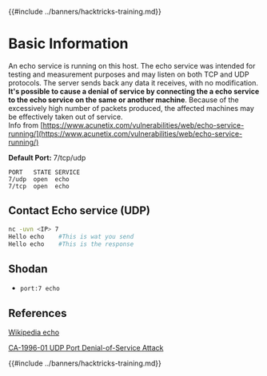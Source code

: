 {{#include ../banners/hacktricks-training.md}}

# Basic Information

An echo service is running on this host. The echo service was intended for testing and measurement purposes and may listen on both TCP and UDP protocols. The server sends back any data it receives, with no modification.\
**It's possible to cause a denial of service by connecting the a echo service to the echo service on the same or another machine**. Because of the excessively high number of packets produced, the affected machines may be effectively taken out of service.\
Info from [https://www.acunetix.com/vulnerabilities/web/echo-service-running/](https://www.acunetix.com/vulnerabilities/web/echo-service-running/)

**Default Port:** 7/tcp/udp

```
PORT   STATE SERVICE
7/udp  open  echo
7/tcp  open  echo
```

## Contact Echo service (UDP)

```bash
nc -uvn <IP> 7
Hello echo    #This is wat you send
Hello echo    #This is the response
```

## Shodan

- `port:7 echo`

## References

[Wikipedia echo](http://en.wikipedia.org/wiki/ECHO_protocol)

[CA-1996-01 UDP Port Denial-of-Service Attack](http://www.cert.org/advisories/CA-1996-01.html)

{{#include ../banners/hacktricks-training.md}}


